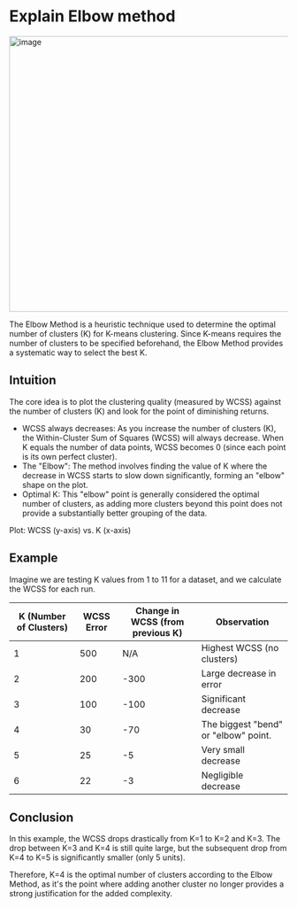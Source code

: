 # Explain Elbow method 

<img width="670" height="498" alt="image" src="https://github.com/user-attachments/assets/d1bdcb4e-e524-469f-95c8-423c15f95ac7" />

The Elbow Method is a heuristic technique used to determine the optimal number of clusters (K) for K-means clustering. Since K-means requires the number of clusters to be specified beforehand, the Elbow Method provides a systematic way to select the best K.

## Intuition
The core idea is to plot the clustering quality (measured by WCSS) against the number of clusters (K) and look for the point of diminishing returns.

* WCSS always decreases: As you increase the number of clusters (K), the Within-Cluster Sum of Squares (WCSS) will always decrease. When K equals the number of data points, WCSS becomes 0 (since each point is its own perfect cluster).
* The "Elbow": The method involves finding the value of K where the decrease in WCSS starts to slow down significantly, forming an "elbow" shape on the plot.
* Optimal K: This "elbow" point is generally considered the optimal number of clusters, as adding more clusters beyond this point does not provide a substantially better grouping of the data.

Plot: WCSS (y-axis) vs. K (x-axis)

## Example
Imagine we are testing K values from 1 to 11 for a dataset, and we calculate the WCSS for each run.

|K (Number of Clusters)|	WCSS Error|	Change in WCSS (from previous K)|	Observation|
|--------|---|---|---|
|1|	500|	N/A|	Highest WCSS (no clusters)|
|2|	200|	-300|	Large decrease in error|
|3|	100|	-100|	Significant decrease|
|4|	30|	-70|	The biggest "bend" or "elbow" point.|
|5|	25|	-5|	Very small decrease|
|6|	22|	-3|	Negligible decrease|

## Conclusion
In this example, the WCSS drops drastically from K=1 to K=2 and K=3. The drop between K=3 and K=4 is still quite large, but the subsequent drop from K=4 to K=5 is significantly smaller (only 5 units).

Therefore, K=4 is the optimal number of clusters according to the Elbow Method, as it's the point where adding another cluster no longer provides a strong justification for the added complexity.
